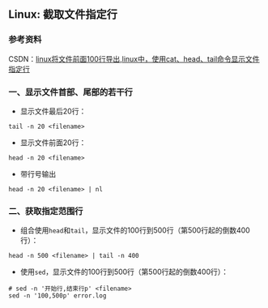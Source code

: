 ## Linux: 截取文件指定行

### 参考资料

CSDN：[linux将文件前面100行导出,linux中，使用cat、head、tail命令显示文件指定行](https://blog.csdn.net/weixin_33450988/article/details/116766938)

### 一、显示文件首部、尾部的若干行

* 显示文件最后20行：

```shell
tail -n 20 <filename>
```

* 显示文件前面20行：

```shell
head -n 20 <filename>
```

* 带行号输出

```shell
head -n 20 <filename> | nl
```

### 二、获取指定范围行

* 组合使用`head`和`tail`，显示文件的100行到500行（第500行起的倒数400行）：

```shell
head -n 500 <filename> | tail -n 400
```

* 使用`sed`，显示文件的100行到500行（第500行起的倒数400行）：

```shell
# sed -n '开始行,结束行p' <filename>
sed -n '100,500p' error.log
```
